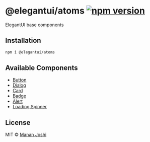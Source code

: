 # @elegantui/atoms [![npm version](https://badge.fury.io/js/@elegantui%2Fatoms.svg)](https://badge.fury.io/js/@elegantui%2Fatoms)

ElegantUI base components

## Installation

```bash
npm i @elegantui/atoms
```

## Available Components

- [Button](https://github.com/manan30/elegantui/tree/main/packages/atoms/button)
- [Dialog](https://github.com/manan30/elegantui/tree/main/packages/atoms/dialog)
- [Card](https://github.com/manan30/elegantui/tree/main/packages/atoms/card)
- [Badge](https://github.com/manan30/elegantui/tree/main/packages/atoms/badge)
- [Alert](https://github.com/manan30/elegantui/tree/main/packages/atoms/alert)
- [Loading Spinner](https://github.com/manan30/elegantui/tree/main/packages/atoms/loading-spinner)

## License

MIT © [Manan Joshi](https://mananjoshi.me)
